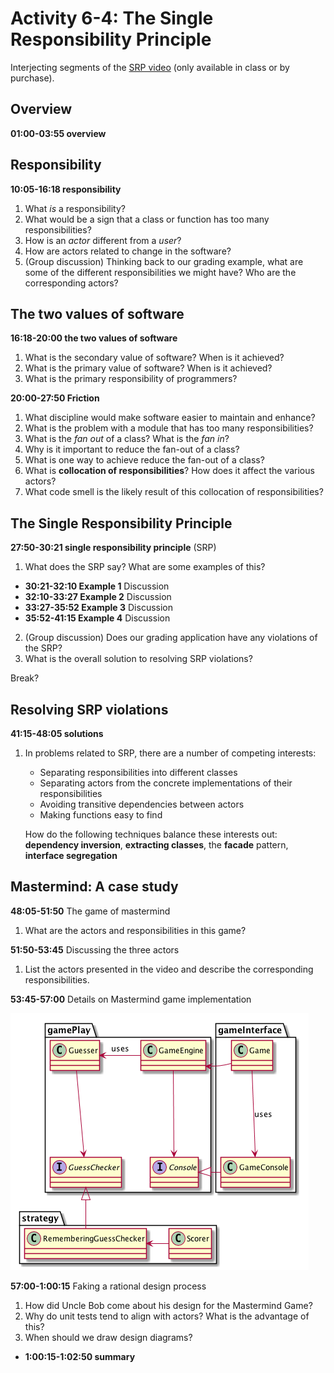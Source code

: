 # Activity 6-4: The Single Responsibility Principle

Interjecting segments of the [SRP video](../videos/10-srp.md) (only available in class or by purchase).

## Overview

**01:00-03:55 overview**

## Responsibility

**10:05-16:18 responsibility**

1. What *is* a responsibility?
2. What would be a sign that a class or function has too many responsibilities?
3. How is an *actor* different from a *user*?
4. How are actors related to change in the software?
5. (Group discussion) Thinking back to our grading example, what are some of the different responsibilities we might have? Who are the corresponding actors?

## The two values of software

**16:18-20:00 the two values of software**

1. What is the secondary value of software? When is it achieved?
2. What is the primary value of software? When is it achieved?
3. What is the primary responsibility of programmers?

**20:00-27:50 Friction**

1. What discipline would make software easier to maintain and enhance?
2. What is the problem with a module that has too many responsibilities?
3. What is the *fan out* of a class? What is the *fan in*?
4. Why is it important to reduce the fan-out of a class?
5. What is one way to achieve reduce the fan-out of a class?
6. What is **collocation of responsibilities**? How does it affect the various actors?
7. What code smell is the likely result of this collocation of responsibilities?

## The Single Responsibility Principle

**27:50-30:21 single responsibility principle** (SRP)

1. What does the SRP say? What are some examples of this?

- **30:21-32:10 Example 1** Discussion
- **32:10-33:27 Example 2** Discussion
- **33:27-35:52 Example 3** Discussion
- **35:52-41:15 Example 4** Discussion

2. (Group discussion) Does our grading application have any violations of the SRP?
3. What is the overall solution to resolving SRP violations?

Break?

## Resolving SRP violations

**41:15-48:05 solutions**

1. In problems related to SRP, there are a number of competing interests:
    - Separating responsibilities into different classes
    - Separating actors from the concrete implementations of their responsibilities
    - Avoiding transitive dependencies between actors
    - Making functions easy to find

    How do the following techniques balance these interests out: **dependency inversion**, **extracting classes**, the **facade** pattern, **interface segregation**

## Mastermind: A case study

**48:05-51:50** The game of mastermind

1. What are the actors and responsibilities in this game?

**51:50-53:45** Discussing the three actors

1. List the actors presented in the video and describe the corresponding responsibilities.

**53:45-57:00** Details on Mastermind game implementation

![](../images/mastermindResponsibilities.png)

**57:00-1:00:15** Faking a rational design process

1. How did Uncle Bob come about his design for the Mastermind Game?
2. Why do unit tests tend to align with actors? What is the advantage of this?
3. When should we draw design diagrams?

- **1:00:15-1:02:50 summary**
